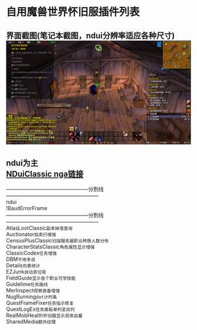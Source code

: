 自用魔兽世界怀旧服插件列表
==
界面截图(笔记本截图，ndui分辨率适应各种尺寸)<br>
![](https://github.com/skykis/classic/raw/master/WoWScrnShot_090419_211207.jpg)
--
ndui为主<br>
[NDuiClassic nga链接](https://bbs.nga.cn/read.php?tid=18321155)
--
————————————————分割线——————————————————<br>
ndui<br>
!BaudErrorFrame<br>
————————————————分割线——————————————————<br>
AtlasLootClassic`副本掉落查询`<br>
Auctionator`拍卖行增强`<br>
CensusPlusClassic`扫描服务器职业种族人数分布`<br>
CharacterStatsClassic`角色属性显示增强`<br>
ClassicCodex`任务增强`<br>
DBM`不用多说`<br>
Details`伤害统计`<br>
EZJunk`自动卖垃圾`<br>
FieldGuide`显示各个职业可学技能`<br>
Guidelime`任务路线`<br>
MerInspect`观察装备增强`<br>
NugRunning`dot计时条`<br>
QuestFrameFixer`任务指示修复`<br>
QuestLogEx`任务面板单列变双列`<br>
RealMobHealth`怀旧服显示具体血量`<br>
SharedMedia`额外纹理`<br>
